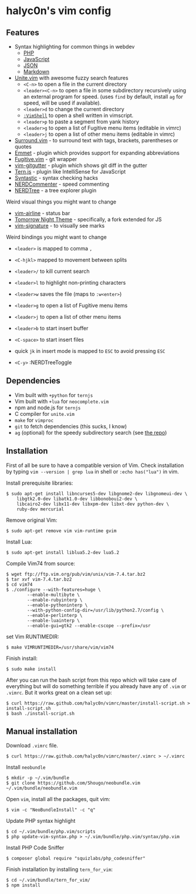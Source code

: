 halyc0n's vim config
===

Features
---

- Syntax highlighting for common things in webdev
  * [PHP](https://github.com/StanAngeloff/php-vim)
  * [JavaScript](https://github.com/pangloss/vim-javascript)
  * [JSON](https://github.com/elzr/vim-json)
  * [Markdown](https://github.com/tpope/vim-markdown)
- [Unite.vim](https://github.com/Shougo/unite.vim) with awesome fuzzy search features
  * `<C-n>` to open a file in the current directory
  * `<leader><C-n>` to open a file in some subdirectory recursively using an
    external program for speed. (uses `find` by default, install `ag` for
    speed, will be used if available).
  * `<leader>d` to change the current directory
  * [`:VimShell`](https://github.com/Shougo/vimshell.vim) to open a shell written in vimscript.
  * `<leader>p` to paste a segment from yank history
  * `<leader>g` to open a list of Fugitive menu items (editable in vimrc)
  * `<leader>j` to open a list of other menu items (editable in vimrc)
- [Surround.vim](https://github.com/tpope/vim-surround) - to surround text with
  tags, brackets, parentheses or quotes
- [Emmet](https://github.com/mattn/emmet-vim) - plugin which provides support
  for expanding abbreviations
- [Fugitive.vim](https://github.com/tpope/vim-fugitive) - git wrapper
- [vim-gitgutter](https://github.com/airblade/vim-gitgutter) - plugin which shows
  git diff in the gutter
- [Tern.js](http://ternjs.net/) - plugin like IntelliSense for JavaScript
- [Syntastic](https://github.com/scrooloose/synastic) - syntax checking hacks
- [NERDCommenter](https://github.com/scrooloose/nerdcommenter) - speed
  commenting
- [NERDTree](https://github.com/scrooloose/nerdtree) - a tree explorer plugin

Weird visual things you might want to change

- [vim-airline](https://github.com/bling/vim-airline) - status bar
- [Tomorrow Night Theme](https://github.com/Slava/vim-tomorrow-js) -
  specifically, a fork extended for JS
- [vim-signature](https://github.com/kshenoy/vim-signature) - to visually see marks


Weird bindings you might want to change

- `<leader>` is mapped to comma `,`
- `<C-hjkl>` mapped to movement between splits
- `<leader>/` to kill current search
- `<leader>l` to highlight non-printing characters
- `<leader>w` saves the file (maps to `:w<enter>`)
- `<leader>g` to open a list of Fugitive menu items
- `<leader>j` to open a list of other menu items
- `<leader>b` to start insert buffer
- `<C-space>` to start insert files

- quick `jk` in insert mode is mapped to `ESC` to avoid pressing `ESC`
- `<C-y>` :NERDTreeToggle

Dependencies
---

- Vim built with `+python` for `ternjs`
- Vim built with `+lua` for `neocomplete.vim`
- npm and node.js for `ternjs`
- C compiler for `unite.vim`
- `make` for `vimproc`
- `git` to fetch dependencies (this sucks, I know)
- `ag` (optional) for the speedy subdirectory search (see [the repo](https://github.com/ggreer/the_silver_searcher))

Installation
---

First of all be sure to have a compatible version of Vim. Check installation by
typing `vim --version | grep lua` in shell or `:echo has("lua")` in vim.

Install prerequisite libraries:

    $ sudo apt-get install libncurses5-dev libgnome2-dev libgnomeui-dev \
        libgtk2.0-dev libatk1.0-dev libbonoboui2-dev \
        libcairo2-dev libx11-dev libxpm-dev libxt-dev python-dev \
        ruby-dev mercurial

Remove original Vim:

    $ sudo apt-get remove vim vim-runtime gvim

Install Lua:

    $ sudo apt-get install liblua5.2-dev lua5.2

Compile Vim74 from source:

    $ wget ftp://ftp.vim.org/pub/vim/unix/vim-7.4.tar.bz2
    $ tar xvf vim-7.4.tar.bz2
    $ cd vim74
    $ ./configure --with-features=huge \
            --enable-multibyte \
            --enable-rubyinterp \
            --enable-pythoninterp \
            --with-python-config-dir=/usr/lib/python2.7/config \
            --enable-perlinterp \
            --enable-luainterp \
            --enable-gui=gtk2 --enable-cscope --prefix=/usr

set Vim RUNTIMEDIR:

    $ make VIMRUNTIMEDIR=/usr/share/vim/vim74

Finish install:

    $ sudo make install

After you can run the bash script from this repo which will take care of
everything but will do something terrible if you already have any of `.vim` or
`.vimrc`. But it works great on a clean set up:

    $ curl https://raw.github.com/halyc0n/vimrc/master/install-script.sh > install-script.sh
    $ bash ./install-script.sh

Manual installation
---

Download `.vimrc` file.

    $ curl https://raw.github.com/halyc0n/vimrc/master/.vimrc > ~/.vimrc

Install `neobundle`

    $ mkdir -p ~/.vim/bundle
    $ git clone https://github.com/Shougo/neobundle.vim ~/.vim/bundle/neobundle.vim

Open `vim`, install all the packages, quit vim:

    $ vim -c "NeoBundleInstall" -c "q"

Update PHP syntax highlight

    $ cd ~/.vim/bundle/php.vim/scripts
    $ php update-vim-syntax.php > ~/.vim/bundle/php.vim/syntax/php.vim

Install PHP Code Sniffer

    $ composer global require "squizlabs/php_codesniffer"

Finish installation by installing `tern_for_vim`:

    $ cd ~/.vim/bundle/tern_for_vim/
    $ npm install
